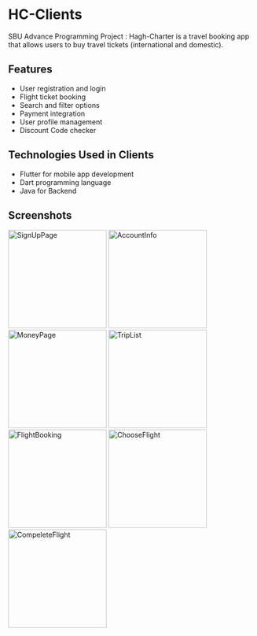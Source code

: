 # HC-Clients
SBU Advance Programming Project :
Hagh-Charter is a travel booking app that allows users to buy travel tickets (international and domestic).

## Features

- User registration and login
- Flight ticket booking
- Search and filter options
- Payment integration
- User profile management
- Discount Code checker

## Technologies Used in Clients

- Flutter for mobile app development
- Dart programming language
- Java for Backend

## Screenshots

<div>
  <img src="https://s8.uupload.ir/files/screenshot_2023-07-02_105520_j8a6.png" alt="SignUpPage" width="200"/>
  <img src="https://s8.uupload.ir/files/screenshot_2023-07-02_105618_w4t2.png" alt="AccountInfo" width="200"/>
  <img src="https://s8.uupload.ir/files/screenshot_2023-07-02_105637_8cjm.png" alt="MoneyPage" width="200"/>
  <img src="https://s8.uupload.ir/files/screenshot_2023-07-02_105652_fbxj.png" alt="TripList" width="200"/>
  <img src="https://s8.uupload.ir/files/screenshot_2023-07-02_105742_i1so.png" alt="FlightBooking" width="200"/>
  <img src="https://s8.uupload.ir/files/screenshot_2023-07-02_105831_6fi6.png" alt="ChooseFlight" width="200"/>
  <img src="https://s8.uupload.ir/files/screenshot_2023-07-02_105953_g7zu.png" alt="CompeleteFlight" width="200"/>
</div>
